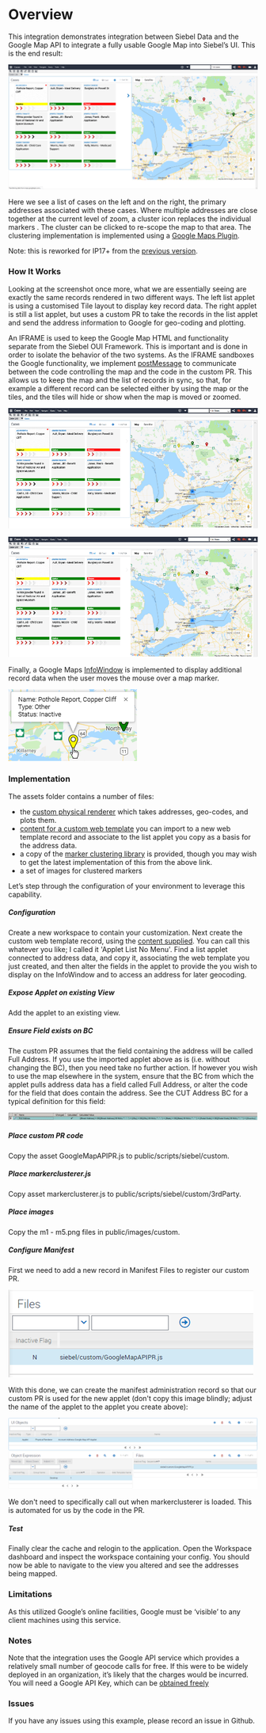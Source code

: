 # Overview

This integration demonstrates integration between Siebel Data and the Google Map API to integrate a fully usable Google Map into Siebel’s UI. This is the end result:

![](docimages/googlemapintegration.png)

Here we see a list of cases on the left and on the right, the primary addresses associated with these cases. Where multiple addresses are close together at the current level of zoom, a cluster icon replaces the individual markers . The cluster can be clicked to re-scope the map to that area. The clustering implementation is implemented using a [Google Maps Plugin](https://developers.google.com/maps/documentation/javascript/marker-clustering).

Note: this is reworked for IP17+ from the [previous version](../v1).

### How It Works

Looking at the screenshot once more, what we are essentially seeing are exactly the same records rendered in two different ways. The left list applet is using a customised Tile layout to display key record data. The right applet is still a list applet, but uses a custom PR to take the records in the list applet and send the address information to Google for geo-coding and plotting.

An IFRAME is used to keep the Google Map HTML and functionality separate from the Siebel OUI Framework. This is important and is done in order to isolate the behavior of the two systems. As the IFRAME sandboxes the Google functionality, we implement [postMessage](https://developer.mozilla.org/en-US/docs/Web/API/Window/postMessage) to communicate between the code controlling the map and the code in the custom PR. This allows us to keep the map and the list of records in sync, so that, for example a different record can be selected either by using the map or the tiles, and the tiles will hide or show when the map is moved or zoomed.

![](docimages/record-selection.gif)

![](docimages/show-hide-tiles.gif)

Finally, a Google Maps [InfoWindow](https://developers.google.com/maps/documentation/javascript/examples/infowindow-simple) is implemented to display additional record data when the user moves the mouse over a map marker.

![](docimages/InfoWindow.png)

### Implementation

The assets folder contains a number of files:

* the [custom physical renderer](assets/GoogleMapAPIPR.js) which takes addresses, geo-codes, and plots them.
* [content for a custom web template](assets/AppletNoMenu.od) you can import to a new web template record and associate to the list applet you copy as a basis for the address data.
* a copy of the [marker clustering library](assets/markerclusterer.js) is provided, though you may wish to get the latest implementation of this from the above link.
* a set of images for clustered markers

Let’s step through the configuration of your environment to leverage this capability.

##### Configuration

Create a new workspace to contain your customization. Next create the custom web template record, using the [content supplied](assets/AppletNoMenu.od). You can call this whatever you like; I called it 'Applet List No Menu'. Find a list applet connected to address data, and copy it, associating the web template you just created, and then alter the fields in the applet to provide the you wish to display on the InfoWindow and to access an address for later geocoding.

##### Expose Applet on existing View

Add the applet to an existing view.

##### Ensure Field exists on BC

The custom PR assumes that the field containing the address will be called Full Address. If you use the imported applet above as is (i.e. without changing the BC), then you need take no further action. If however you wish to use the map elsewhere in the system, ensure that the BC from which the applet pulls address data has a field called Full Address, or alter the code for the field that does contain the address. See the CUT Address BC for a typical definition for this field:

![](docimages/fieldconfig.png)

##### Place custom PR code

Copy the asset GoogleMapAPIPR.js to public/scripts/siebel/custom.

##### Place markerclusterer.js

Copy asset markerclusterer.js to public/scripts/siebel/custom/3rdParty.

##### Place images

Copy the m1  - m5.png files in public/images/custom.

##### Configure Manifest

First we need to add a new record in Manifest Files to register our custom PR.

![](docimages/manifestfiles.png)

With this done, we can create the manifest administration record so that our custom PR is used for the new applet (don't copy this image blindly; adjust the name of the applet to the applet you create above):

![](docimages/manifestadmin.png)

We don't need to specifically call out when markerclusterer is loaded. This is automated for us by the code in the PR.

##### Test

Finally clear the cache and relogin to the application. Open the Workspace dashboard and inspect the workspace containing your config. You should now be able to navigate to the view you altered and see the addresses being mapped.

### Limitations

As this utilized Google’s online facilities, Google must be ‘visible’ to any client machines using this service.

### Notes

Note that the integration uses the Google API service which provides a relatively small number of geocode calls for free. If this were to be widely deployed in an organization, it’s likely that the charges would be incurred. You will need a Google API Key, which can be [obtained freely](
https://developers.google.com/maps/documentation/javascript/get-api-key)

### Issues

If you have any issues using this example, please record an issue in Github.